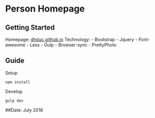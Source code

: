 # Person Homepage

## Getting Started
Homepage: [dhduc.github.io](https://dhduc.github.io)
Technology:
	- Bootstrap
	- Jquery
	- Font-awesome
	- Less
	- Gulp
	- Browser-sync
	- PrettyPhoto
## Guide
Setup
```
npm install
```
Develop
```
gulp dev
```

##Date: July 2016